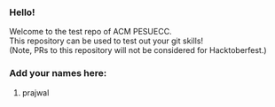 ### Hello!
Welcome to the test repo of ACM PESUECC.  
This repository can be used to test out your git skills!  
(Note, PRs to this repository will not be considered for Hacktoberfest.)



### Add your names here:
1. prajwal
